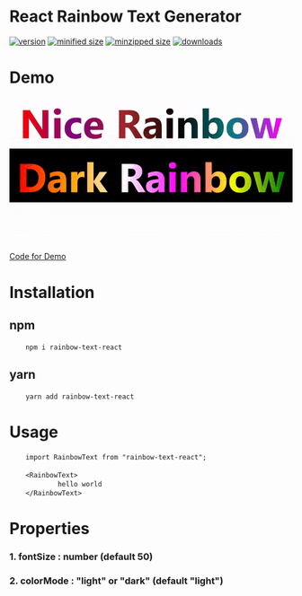 # React Rainbow Text Generator

[![version](https://img.shields.io/npm/v/rainbow-text-react.svg)](https://www.npmjs.com/package/rainbow-text-react)
[![minified size](https://img.shields.io/bundlephobia/min/rainbow-text-react.svg)](https://www.npmjs.com/package/rainbow-text-react)
[![minzipped size](https://img.shields.io/bundlephobia/minzip/rainbow-text-react.svg)](https://www.npmjs.com/package/rainbow-text-react)
[![downloads](https://img.shields.io/npm/dt/rainbow-text-react.svg)](https://www.npmjs.com/package/rainbow-text-react)

# Demo

<img src="https://github.com/purplevarun/rainbow-text-react/blob/main/assets/demo.gif?raw=true" alt="DEMO GIF (visit gh page if not rendered)"/>

<a href="https://github.com/purplevarun/rainbow-text-react/blob/main/assets/App.jsx">Code for Demo</a>

# Installation

## npm

        npm i rainbow-text-react

## yarn

        yarn add rainbow-text-react

# Usage

        import RainbowText from "rainbow-text-react";

        <RainbowText>
                hello world
        </RainbowText>

# Properties

### 1. fontSize : number (default 50)

### 2. colorMode : "light" or "dark" (default "light")
